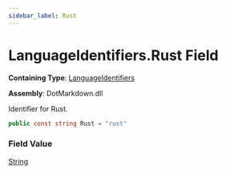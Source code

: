 ```yaml
---
sidebar_label: Rust
---
```


# LanguageIdentifiers\.Rust Field

**Containing Type**: [LanguageIdentifiers](../index.md)

**Assembly**: DotMarkdown\.dll

  
Identifier for Rust\.

```csharp
public const string Rust = "rust"
```

### Field Value

[String](https://docs.microsoft.com/en-us/dotnet/api/system.string)

